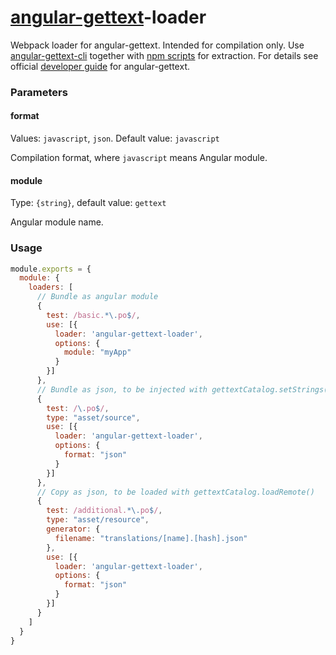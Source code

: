 # [angular-gettext](https://github.com/rubenv/angular-gettext)-loader
Webpack loader for angular-gettext. Intended for compilation only.
Use [angular-gettext-cli](https://github.com/huston007/angular-gettext-cli) together with [npm scripts](https://docs.npmjs.com/misc/scripts) for extraction.
For details see official [developer guide](https://angular-gettext.rocketeer.be/dev-guide/) for angular-gettext.

### Parameters

#### format 
Values: `javascript`, `json`. Default value: `javascript`

Compilation format, where `javascript` means Angular module. 

#### module
Type: `{string}`, default value: `gettext` 
 
Angular module name.  

### Usage 

```js
module.exports = {
  module: {
    loaders: [
      // Bundle as angular module 
      {
        test: /basic.*\.po$/,
        use: [{
          loader: 'angular-gettext-loader',
          options: {
            module: "myApp"
          }
        }]
      },
      // Bundle as json, to be injected with gettextCatalog.setStrings()
      {
        test: /\.po$/,
        type: "asset/source",
        use: [{
          loader: 'angular-gettext-loader',
          options: {
            format: "json"
          }
        }]
      },
      // Copy as json, to be loaded with gettextCatalog.loadRemote()  
      {
        test: /additional.*\.po$/,
        type: "asset/resource",
        generator: {
          filename: "translations/[name].[hash].json"
        },
        use: [{
          loader: 'angular-gettext-loader',
          options: {
            format: "json"
          }
        }]
      }
    ]
  }
}  
```
